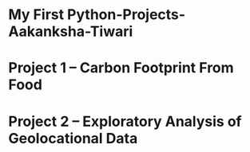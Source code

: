 # My First Python-Projects-Aakanksha-Tiwari
# Project 1 – Carbon Footprint From Food
# Project 2 – Exploratory Analysis of Geolocational Data
